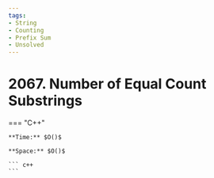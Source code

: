 ```yaml
---
tags:
- String
- Counting
- Prefix Sum
- Unsolved
---
```



# 2067. Number of Equal Count Substrings

=== "C++"

    **Time:** $O()$

    **Space:** $O()$

    ``` c++
    ```